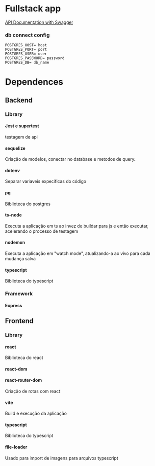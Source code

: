 # Fullstack app

[API Documentation with Swagger](https://app.swaggerhub.com/apis-docs/LEONARDOLUZ07/profissionais/1.0.0)

### db connect config
```
POSTGRES_HOST= host
POSTGRES_PORT= port
POSTGRES_USER= user
POSTGRES_PASSWORD= password
POSTGRES_DB= db_name
```

# Dependences

## Backend

### Library
#### Jest e supertest
testagem de api

#### sequelize
Criação de modelos, conectar no database e metodos de query.

#### dotenv
Separar variaveis expecificas do código

#### pg
Biblioteca do postgres

#### ts-node
Executa a aplicação em ts ao invez de buildar para js e então executar, acelerando o processo de testagem

#### nodemon
Executa a aplicação em "watch mode", atualizando-a ao vivo para cada mudança salva

#### typescript
Biblioteca do typescript

### Framework
#### Express

## Frontend

### Library
#### react
Biblioteca do react

#### react-dom

#### react-router-dom
Criação de rotas com react

#### vite
Build e execução da aplicação

#### typescript
Biblioteca do typescript

#### file-loader
Usado para import de imagens para arquivos typescript

